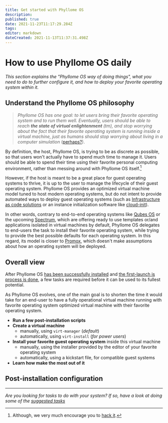 ```yaml
---
title: Get started with Phyllome OS
description: 
published: true
date: 2021-11-23T11:17:29.284Z
tags: 
editor: markdown
dateCreated: 2021-11-13T11:37:31.498Z
---
```


# How to use Phyllome OS daily

*This section explains the "Phyllome OS way of doing things", what you need to do to further configure it, and how to deploy your favorite operating system within it.*   

## Understand the Phyllome OS philosophy

> *Phyllome OS has one goal: to let users bring their favorite operating system and to run them well. Eventually, users should be able to reach **the state of virtual enlightenment** (tm), and stop worrying about the fact that their favorite operating system is running inside a virtual machine, just as humans should stop worrying about living in a computer simulation* ([perhaps?](https://en.wikipedia.org/wiki/Simulation_hypothesis)).

By definition, the host, Phyllome OS, is trying to be as discrete as possible, so that users won't actually have to spend much time to manage it. Users should be able to spend their time using their favorite personal computing environment, rather than messing around with Phyllome OS itself.[^1] 

However, if the host is meant to be a great place for guest operating systems to thrive, it is up to the user to manage the lifecycle of their guest operating system. Phyllome OS provides an optimized virtual machine model tuned to host modern operating systems, but do not intent to provide automated ways to deploy guest operating systems (such as [Infrastructure as code solutions](https://en.wikipedia.org/wiki/Infrastructure_as_code) or an instance initialization software like [cloud-init](https://github.com/canonical/cloud-init)). 

In other words, contrary to end-to-end operating systems like [Qubes OS](https://www.qubes-os.org/) or the upcoming [Spectrum](https://spectrum-os.org/), which are offering ready to use templates or/and applications isolated in virtual machines by default, Phyllome OS delegates to end-users the task to install their favorite operating system, while trying to provide the best possible defaults for each operating system. In this regard, its model is closer to [Promox](https://www.proxmox.com/en/), which doesn't make assumptions about how an operating system will be deployed.

## Overall view

After Phyllome OS [has been successfully installed](/deploy/install) and [the first-launch is process is done](/deploy/install#first-launch), a few tasks are required before it can be used to its fullest potential.

As Phyllome OS evolves, one of the main goal is to shorten the time it would take for an end-user to have a fully operational virtual machine running with favorite operating system optimized virtual machine with their favorite operating system. 

* **Run a few post-installation scripts**
* **Create a virtual machine**
  * manually, using `virt-manager` (*default*)
  * automatically, using `virt-install` (*for power users*)
* **Install your favorite guest operating system** inside this virtual machine
  * manually, using the installer provided by the editor of your favorite operating system 
  * automatically, using a kickstart file, for compatible guest systems
* **Learn how make the most out of it**


## Post-installation configuration


---

*Are you looking for tasks to do with your system? If so, have a look at doing some of the [suggested tasks](/gofurther)*

[^1]: Although, we very much encourage you to [hack it](https://github.com/PhyllomeOS/phyllomeos#how-to-hack-phyllome-os).